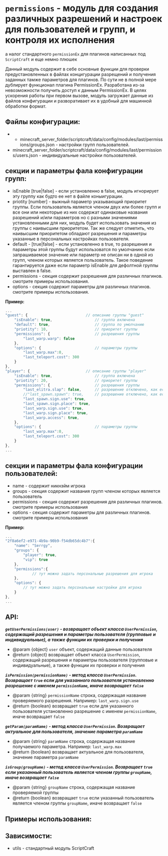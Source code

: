<!-- TITLE: permissions -->
<!-- SUBTITLE: описание модуля permissions -->

# `permissions` - модуль для создания различных разрешений и настроек для пользователей и групп, и контроля их исполнения

а налог стандартного `permissionEx` для плагинов  написанных под `ScriptCraft` и еще немно плюшек

Данный модуль содержит в себе основные функции для проверки предустановленных в файлах концигурации разрещений и получения заданных тамже параметров для плагинов.
По сути не в полной мере дублирует функционал плагина PermissionEx. Разработана из-за невозможности получить доступ к данным PermissionEx.
В целях ускорения работы при первом вызове, модуль загружает данные из файлов конфигурации и разворативает их в удобный для машинной обработки формат.

## Файлы конфигурации:

- - minecraft_server_folder/scriptcraft/data/config/modules/last/permissions/groups.json - настройки групп пользователей.
- minecraft_server_folder/scriptcraft/data/config/modules/last/permissions/users.json - индивидуальные настройки пользователей.

## секции и параметры фала конфигурации групп:

- isEnable [true|false] - если установленно в false, модуль игнорирует эту группу как будто ее нет в файле коныигурации.
- priotity [number] - выжный параметр указывающий приоритет группы. Если пользователь является членом двух или более групп и все они или некоторые из них содержат одинаковые названия разрешений и/или параметров но с разными значениями установленными для них, модуль будет использовать значения из группы с наивысшим приоритетом. Так же следует отметить, что наивысшим приоритетом обладают разрешения и параметры указанные в персональных настройках пользователя.
- default - [true|false] - если установленно в true, то разрешения и параметры этой группы будут использоватся по умолчанию если запрашиваемое значение или параметр не описан ни в одной из групп, членом которых является пользователь. Такое поведение гарантируется даже если параметр isEnable для дефолтной группы выставлен в false.
- permissions - секция содержит разрешения для различных плагинов. смотрите примеры использования.
- options - секция содержит параметры для различных плагинов. смотрите примеры использования.

**Пример:**
```javascript
...
"guest": {							// описание группы "guest"
	"isEnable": true,					// группа включена
	"default": true, 					// группа по умолчанию
	"priotity": 10,						// приоритет группы
	"permissions": {					// разрешения группы
		"last_warp.warp": false         
	},
	"options": {						// параметры группы
		"last_warp.max":0,
		"last_teleport.cost": 300
	}
},
"player": {							// описание группы "player"
	"isEnable": true,					// группа включена
	"priotity": 20,						// приоритет группы
	"permissions": {					// разрешения группы
		"last_elitra.slap": false,  	// разрешение отключено, как если бы его вообще небыло
		//"last_spawn.spawn": true,		// разрешение отключено, как если бы его вообще небыло
		"last_spawn.sign.use": true,
		"last_spawn.sign.place": true,
		"last_warp.sign.use": true,
		"last_warp.sign.place": true,
		"last_warp.access": true,
	},
	"options": {						// параметры группы
		"last_warp.max":0,
		"last_teleport.cost": 300
	}
},
...
```

## секции и параметры фала конфигурации пользователей:
- name - содержит никнэйм игрока
- groups - секция содержит названия групп членом которых является пользователь
- permissions - секция содержит разрешения для различных плагинов. смотрите примеры использования
- options - секция содержит параметры для различных плагинов. смотрите примеры использования

**Пример:**
```javascript
...
"2f8a6ef2-e971-4b9a-90b9-f54db65dc4b7":{
	"name": "Serrgy",
	"groups": {
		"player": true,
		"vip": true
	},
	"permissions":{
			// тут можно задать персональные разрешения для игрока
	},
	"options": {
		// тут можно задать персональные настройки для игрока
	}
},
...
```

## API:

***`getUserPermissions(user)` -  возвращает объект класса `UserPermission`, содержащий разрешения и параметры пользователя (групповые и индивидуальные), а также функции их проверки и получения***
 * @param  {object} `user` объект, содержащий данные пользователя
 * @return {object}      возвращает объект класса `UserPermission`, содержащий разрешения и параметры пользователя (групповые и индивидуальные), а также функции их проверки и получения
 
***`isPermission(permissionName)` - метод класса `UserPermission`. Возвращает `true` если для указанного пользователя установленно разрешение с именем `permissionName`, иначе возвращает `false`***
 * @param {string}         `permissionName` строка, содержащая название проверяемого разрешения. Например: `last_warp.sign.use`
 * @return {boolean}      возвращает `true` если для указанного пользователя установленно разрешение с именем `permissionName`, иначе возвращает `false`

***`getParam(paramName)` - метод класса `UserPermission`. Возвращает актуальное для пользователя, значение параметра `paramName`***
 * @param {string}         `paramName` строка, содержащая название получаемого параметра. Например: `last_warp.max`
 * @return {boolean}      возвращает актуальное для пользователя, значение параметра `paramName`
 
 ***`isGroup(groupName)` - метод класса `UserPermission`. Возвращает `true` если указанный пользователь является членом группы `groupName`, иначе возвращает `false`***
 * @param {string}         `groupName` строка, содержащая название проверяемой группы
 * @return {boolean}      возвращает `true` если указанный пользователь является членом группы `groupName`, иначе возвращает `false`
 
 ## Примеры использования:

## Зависимости:
 
 - utils - стандартный модуль ScriptCraft
